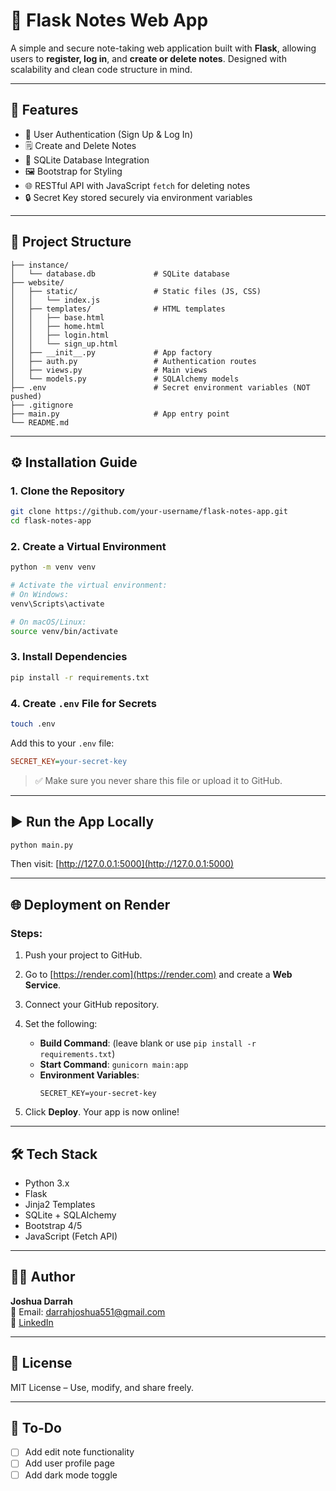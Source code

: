 # 📝 Flask Notes Web App

A simple and secure note-taking web application built with **Flask**, allowing users to **register, log in**, and **create or delete notes**. Designed with scalability and clean code structure in mind.

---

## 🚀 Features

- 🔐 User Authentication (Sign Up & Log In)  
- 🗒️ Create and Delete Notes  
- 📁 SQLite Database Integration  
- 🖼️ Bootstrap for Styling  
- 🌐 RESTful API with JavaScript `fetch` for deleting notes  
- 🔒 Secret Key stored securely via environment variables  

---

## 📁 Project Structure

```
├── instance/  
│   └── database.db             # SQLite database  
├── website/  
│   ├── static/                 # Static files (JS, CSS)  
│   │   └── index.js  
│   ├── templates/              # HTML templates  
│   │   ├── base.html  
│   │   ├── home.html  
│   │   ├── login.html  
│   │   └── sign_up.html  
│   ├── __init__.py             # App factory  
│   ├── auth.py                 # Authentication routes  
│   ├── views.py                # Main views  
│   └── models.py               # SQLAlchemy models  
├── .env                        # Secret environment variables (NOT pushed)  
├── .gitignore  
├── main.py                     # App entry point  
└── README.md
```

---

## ⚙️ Installation Guide

### 1. Clone the Repository

```bash
git clone https://github.com/your-username/flask-notes-app.git
cd flask-notes-app
```

### 2. Create a Virtual Environment

```bash
python -m venv venv

# Activate the virtual environment:
# On Windows:
venv\Scripts\activate

# On macOS/Linux:
source venv/bin/activate
```

### 3. Install Dependencies

```bash
pip install -r requirements.txt
```

### 4. Create `.env` File for Secrets

```bash
touch .env
```

Add this to your `.env` file:

```ini
SECRET_KEY=your-secret-key
```

> ✅ Make sure you never share this file or upload it to GitHub.

---

## ▶️ Run the App Locally

```bash
python main.py
```

Then visit: [http://127.0.0.1:5000](http://127.0.0.1:5000)

---

## 🌐 Deployment on Render

### Steps:

1. Push your project to GitHub.
2. Go to [https://render.com](https://render.com) and create a **Web Service**.
3. Connect your GitHub repository.
4. Set the following:
   - **Build Command**: (leave blank or use `pip install -r requirements.txt`)
   - **Start Command**: `gunicorn main:app`
   - **Environment Variables**:
     ```env
     SECRET_KEY=your-secret-key
     ```

5. Click **Deploy**. Your app is now online!

---

## 🛠️ Tech Stack

- Python 3.x  
- Flask  
- Jinja2 Templates  
- SQLite + SQLAlchemy  
- Bootstrap 4/5  
- JavaScript (Fetch API)

---

## 🙋‍♂️ Author

**Joshua Darrah**  
📧 Email: darrahjoshua551@gmail.com  
🔗 [LinkedIn](https://www.linkedin.com/in/joshuadarrah)

---

## 📜 License

MIT License – Use, modify, and share freely.

---

## 📌 To-Do

- [ ] Add edit note functionality  
- [ ] Add user profile page  
- [ ] Add dark mode toggle  
